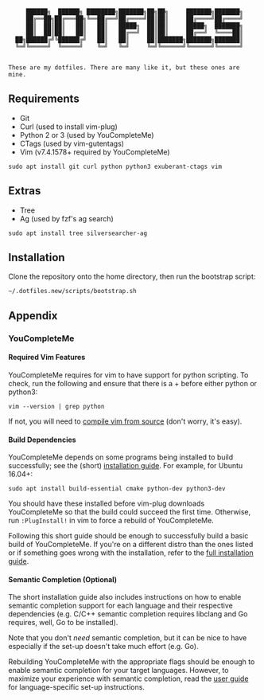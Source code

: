 ```


     ██████╗  ██████╗ ████████╗███████╗██╗██╗     ███████╗███████╗
     ██╔══██╗██╔═══██╗╚══██╔══╝██╔════╝██║██║     ██╔════╝██╔════╝
     ██║  ██║██║   ██║   ██║   █████╗  ██║██║     █████╗  ███████╗
     ██║  ██║██║   ██║   ██║   ██╔══╝  ██║██║     ██╔══╝  ╚════██║
  ██╗██████╔╝╚██████╔╝   ██║   ██║     ██║███████╗███████╗███████║
  ╚═╝╚═════╝  ╚═════╝    ╚═╝   ╚═╝     ╚═╝╚══════╝╚══════╝╚══════╝


These are my dotfiles. There are many like it, but these ones are mine.

```

## Requirements

* Git
* Curl (used to install vim-plug)
* Python 2 or 3 (used by YouCompleteMe)
* CTags (used by vim-gutentags)
* Vim (v7.4.1578+ required by YouCompleteMe)

```
sudo apt install git curl python python3 exuberant-ctags vim
```

## Extras

* Tree
* Ag (used by fzf's ag search)

```
sudo apt install tree silversearcher-ag
```

## Installation

Clone the repository onto the home directory, then run the bootstrap script:

```
~/.dotfiles.new/scripts/bootstrap.sh
```

## Appendix

### YouCompleteMe

#### Required Vim Features

YouCompleteMe requires for vim to have support for python scripting. To check, run the following and ensure that there is a + before either python or python3:

```
vim --version | grep python
```

If not, you will need to [compile vim from source](https://github.com/Valloric/YouCompleteMe/wiki/Building-Vim-from-source) (don't worry, it's easy).

#### Build Dependencies

YouCompleteMe depends on some programs being installed to build successfully; see the (short) [installation guide](https://github.com/ycm-core/YouCompleteMe#linux-64-bit). For example, for Ubuntu 16.04+:

```
sudo apt install build-essential cmake python-dev python3-dev
```

You should have these installed before vim-plug downloads YouCompleteMe so that the build could succeed the first time. Otherwise, run `:PlugInstall!` in vim to force a rebuild of YouCompleteMe.

Following this short guide should be enough to successfully build a basic build of YouCompleteMe. If you're on a different distro than the ones listed or if something goes wrong with the installation, refer to the [full installation guide](https://github.com/Valloric/YouCompleteMe#full-installation-guide).

#### Semantic Completion (Optional)

The short installation guide also includes instructions on how to enable semantic completion support for each language and their respective dependencies (e.g. C/C++ semantic completion requires libclang and Go requires, well, Go to be installed).

Note that you don't _need_ semantic completion, but it can be nice to have especially if the set-up doesn't take much effort (e.g. Go).

Rebuilding YouCompleteMe with the appropriate flags should be enough to enable semantic completion for your target languages. However, to maximize your experience with semantic completion, read the [user guide](https://github.com/Valloric/YouCompleteMe#user-guide) for language-specific set-up instructions.
